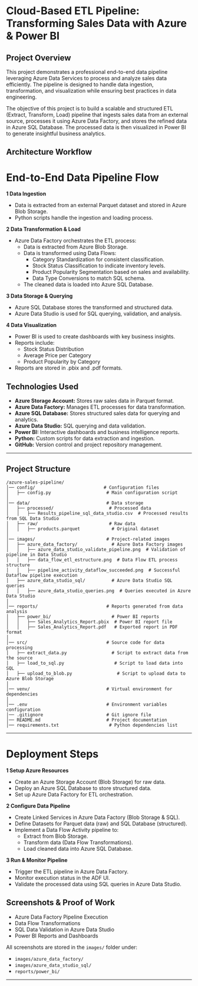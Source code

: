 # Cloud-Based ETL Pipeline: Transforming Sales Data with Azure & Power BI

## Project Overview

This project demonstrates a professional end-to-end data pipeline leveraging Azure Data Services to process and analyze sales data efficiently. The pipeline is designed to handle data ingestion, transformation, and visualization while ensuring best practices in data engineering.

The objective of this project is to build a scalable and structured ETL (Extract, Transform, Load) pipeline that ingests sales data from an external source, processes it using Azure Data Factory, and stores the refined data in Azure SQL Database. The processed data is then visualized in Power BI to generate insightful business analytics.

## Architecture Workflow

# End-to-End Data Pipeline Flow

**1️ Data Ingestion**

* Data is extracted from an external Parquet dataset and stored in Azure Blob Storage.
* Python scripts handle the ingestion and loading process.

**2️ Data Transformation & Load**

* Azure Data Factory orchestrates the ETL process:
    * Data is extracted from Azure Blob Storage.
    * Data is transformed using Data Flows:
        * Category Standardization for consistent classification.
        * Stock Status Classification to indicate inventory levels.
        * Product Popularity Segmentation based on sales and availability.
        * Data Type Conversions to match SQL schema.
    * The cleaned data is loaded into Azure SQL Database.

**3️ Data Storage & Querying**

* Azure SQL Database stores the transformed and structured data.
* Azure Data Studio is used for SQL querying, validation, and analysis.

**4️ Data Visualization**

* Power BI is used to create dashboards with key business insights.
* Reports include:
    * Stock Status Distribution
    * Average Price per Category
    * Product Popularity by Category
* Reports are stored in .pbix and .pdf formats.

## Technologies Used

* **Azure Storage Account:** Stores raw sales data in Parquet format.
* **Azure Data Factory:** Manages ETL processes for data transformation.
* **Azure SQL Database:** Stores structured sales data for querying and analytics.
* **Azure Data Studio:** SQL querying and data validation.
* **Power BI:** Interactive dashboards and business intelligence reports.
* **Python:** Custom scripts for data extraction and ingestion.
* **GitHub:** Version control and project repository management.

---
##  Project Structure
```
/azure-sales-pipeline/
│── config/                          # Configuration files
│   ├── config.py                     # Main configuration script
│
│── data/                             # Data storage
│   ├── processed/                     # Processed data
│   │   ├── Results_pipeline_sql_data_studio.csv  # Processed results from SQL Data Studio
│   ├── raw/                           # Raw data
│   │   ├── products.parquet            # Original dataset
│
│── images/                           # Project-related images
│   ├── azure_data_factory/             # Azure Data Factory images
│   │   ├── azure_data_studio_validate_pipeline.png  # Validation of pipeline in Data Studio
│   │   ├── data_flow_etl_estructure.png  # Data Flow ETL process structure
│   │   ├── pipeline_activity_dataflow_succeeded.png  # Successful Dataflow pipeline execution
│   ├── azure_data_studio_sql/          # Azure Data Studio SQL queries
│   │   ├── azure_data_studio_queries.png  # Queries executed in Azure Data Studio
│
│── reports/                          # Reports generated from data analysis
│   ├── power_bi/                       # Power BI reports
│   │   ├── Sales_Analytics_Report.pbix  # Power BI report file
│   │   ├── Sales_Analytics_Report.pdf   # Exported report in PDF format
│
│── src/                              # Source code for data processing
│   ├── extract_data.py                 # Script to extract data from the source
│   ├── load_to_sql.py                   # Script to load data into SQL
│   ├── upload_to_blob.py                 # Script to upload data to Azure Blob Storage
│
│── venv/                             # Virtual environment for dependencies
│
│── .env                              # Environment variables configuration
│── .gitignore                        # Git ignore file
│── README.md                         # Project documentation
│── requirements.txt                   # Python dependencies list               
```

---

# Deployment Steps

**1️ Setup Azure Resources**

* Create an Azure Storage Account (Blob Storage) for raw data.
* Deploy an Azure SQL Database to store structured data.
* Set up Azure Data Factory for ETL orchestration.

**2️ Configure Data Pipeline**

* Create Linked Services in Azure Data Factory (Blob Storage & SQL).
* Define Datasets for Parquet data (raw) and SQL Database (structured).
* Implement a Data Flow Activity pipeline to:
    * Extract from Blob Storage.
    * Transform data (Data Flow Transformations).
    * Load cleaned data into Azure SQL Database.

**3️ Run & Monitor Pipeline**

* Trigger the ETL pipeline in Azure Data Factory.
* Monitor execution status in the ADF UI.
* Validate the processed data using SQL queries in Azure Data Studio.

## Screenshots & Proof of Work

* Azure Data Factory Pipeline Execution
* Data Flow Transformations
* SQL Data Validation in Azure Data Studio
* Power BI Reports and Dashboards

All screenshots are stored in the `images/` folder under:

* `images/azure_data_factory/`
* `images/azure_data_studio_sql/`
* `reports/power_bi/`

---








